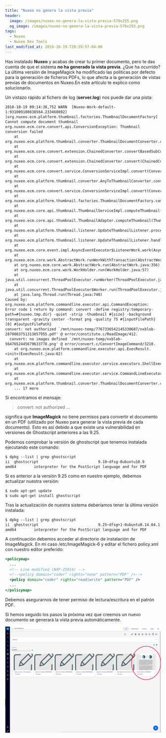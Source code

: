```yaml
---
title: "Nuxeo no genera la vista previa"
header:
  image: /images/nuxeo-no-genera-la-vista-previa-570x255.png
  og_image: /images/nuxeo-no-genera-la-vista-previa-570x255.png
tags:
  - Nuxeo
  - Nuxeo Dev Tools
last_modified_at: 2019-10-19-T20:59:57-04:00  
---
```


Has instalado **Nuxeo** y acabas de crear tu primer documento, pero te das cuenta de que el sistema **no ha generado la vista previa**. ¿Que ha ocurrido? La última versión de ImageMagick ha modificado las politicas por defecto para la generación de ficheros PDFs, lo que afecta a la generación de vistas previas de documentos en Nuxeo.En este artículo te explico como solucionarlo.

Un vistazo rápido al fichero de log (**server.log**) nos puede dar una pista:

```
2018-10-19 09:14:38,752 WARN  [Nuxeo-Work-default-1:931009180838564.233460892] [org.nuxeo.ecm.platform.thumbnail.factories.ThumbnailDocumentFactory] Cannot compute document thumbnail
org.nuxeo.ecm.core.convert.api.ConversionException: Thumbnail conversion failed
	at org.nuxeo.ecm.platform.thumbnail.converter.ThumbnailDocumentConverter.convert(ThumbnailDocumentConverter.java:92)
	at org.nuxeo.ecm.core.convert.extension.ChainedConverter.convertBasedSubConverters(ChainedConverter.java:87)
	at org.nuxeo.ecm.core.convert.extension.ChainedConverter.convert(ChainedConverter.java:71)
	at org.nuxeo.ecm.core.convert.service.ConversionServiceImpl.convert(ConversionServiceImpl.java:321)
	at org.nuxeo.ecm.platform.thumbnail.converter.AnyToThumbnailConverter.convert(AnyToThumbnailConverter.java:77)
	at org.nuxeo.ecm.core.convert.service.ConversionServiceImpl.convert(ConversionServiceImpl.java:321)
	at org.nuxeo.ecm.platform.thumbnail.factories.ThumbnailDocumentFactory.computeThumbnail(ThumbnailDocumentFactory.java:92)
	at org.nuxeo.ecm.core.api.thumbnail.ThumbnailServiceImpl.computeThumbnail(ThumbnailServiceImpl.java:99)
	at org.nuxeo.ecm.core.api.thumbnail.ThumbnailAdapter.computeThumbnail(ThumbnailAdapter.java:58)
	at org.nuxeo.ecm.platform.thumbnail.listener.UpdateThumbnailListener.processDoc(UpdateThumbnailListener.java:67)
	at org.nuxeo.ecm.platform.thumbnail.listener.UpdateThumbnailListener.handleEvent(UpdateThumbnailListener.java:137)
	at org.nuxeo.ecm.core.event.impl.AsyncEventExecutor$ListenerWork.work(AsyncEventExecutor.java:221)
	at org.nuxeo.ecm.core.work.AbstractWork.runWorkWithTransaction(AbstractWork.java:436)
	at org.nuxeo.ecm.core.work.AbstractWork.run(AbstractWork.java:356)
	at org.nuxeo.ecm.core.work.WorkHolder.run(WorkHolder.java:57)
	at java.util.concurrent.ThreadPoolExecutor.runWorker(ThreadPoolExecutor.java:1149)
	at java.util.concurrent.ThreadPoolExecutor$Worker.run(ThreadPoolExecutor.java:624)
	at java.lang.Thread.run(Thread.java:748)
Caused by: org.nuxeo.ecm.platform.commandline.executor.api.CommandException: Error code 1 return by command: convert -define registry:temporary-path=#{nuxeo.tmp.dir} -quiet -strip -thumbnail #{size} -background transparent -gravity center -format png -quality 75 #{inputFilePath}[0] #{outputFilePath}
convert: not authorized `/mnt/nuxeo-temp/7767336542145330687/nxblob-2878083751313857955.pdf' @ error/constitute.c/ReadImage/412.
  convert: no images defined `/mnt/nuxeo-temp/nxblob-5647652445679633778.png' @ error/convert.c/ConvertImageCommand/3210.
	at org.nuxeo.ecm.platform.commandline.executor.api.ExecResult.<init>(ExecResult.java:62)
	at org.nuxeo.ecm.platform.commandline.executor.service.executors.ShellExecutor.exec(ShellExecutor.java:82)
	at org.nuxeo.ecm.platform.commandline.executor.service.CommandLineExecutorComponent.execCommand(CommandLineExecutorComponent.java:173)
	at org.nuxeo.ecm.platform.thumbnail.converter.ThumbnailDocumentConverter.convert(ThumbnailDocumentConverter.java:85)
	... 17 more
```

Si encontramos el mensaje:

> convert: not authorized …

significa que **ImageMagick** no tiene permisos para convertir el documento en un PDF (utilizado por Nuxeo para generar la vista previa de cada documento). Esto es así debido a que existe una vulnerabilidad en versiones de Ghostscript anteriores a las 9.25.

Podemos comprobar la versión de ghostscript que tenemos instalada ejecutando este comando:

```shell
$ dpkg --list | grep ghostscript
ii  ghostscript                           9.10~dfsg-0ubuntu10.9                      amd64        interpreter for the PostScript language and for PDF
```

Si es anterior a la versión 9.25 como en nuestro ejemplo, debemos actualizar nuestra versión:

```shell
$ sudo apt-get update
$ sudo apt-get install ghostscript
```

Tras la actualización de nuestra sistema deberíamos tener la última versión instalada:

```shell
$ dpkg --list | grep ghostscript
ii  ghostscript                           9.25~dfsg+1-0ubuntu0.14.04.1               amd64        interpreter for the PostScript language and for PDF
```

A continuación debemos acceder al directorio de instalación de ImageMagick. En mi caso /etc/ImageMagick-6  y editar el fichero policy.xml con nuestro editor preferido:

```xml
<policymap>
  ...
  <!-- Line modified (NXP-25914) -->
  <!--<policy domain="coder" rights="none" pattern="PDF" />-->
  <policy domain="coder" rights="read|write" pattern="PDF" />
  ...
</policymap>
```

Debemos asegurarnos de tener permiso de lectura/escritura en el patrón PDF.

Si hemos seguido los pasos la próxima vez que creemos un nuevo documento se generará la vista previa automáticamente.

![Nuxeo: vista previa generada](/images/nuxeo-vista-previa-generada.png "Nuxeo: vista previa generada")
 

 

 

 

 
